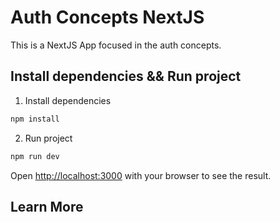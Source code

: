 # Auth Concepts NextJS

This is a NextJS App focused in the auth concepts.

## Install dependencies && Run project

1. Install dependencies
```bash
npm install
```
2. Run project
```bash
npm run dev
```


Open [http://localhost:3000](http://localhost:3000) with your browser to see the result.

## Learn More
